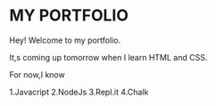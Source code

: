 # MY PORTFOLIO

Hey! Welcome to my portfolio.

It,s coming up tomorrow when I learn HTML and CSS.

For now,I know
 
 1.Javacript
 2.NodeJs
 3.Repl.it
 4.Chalk